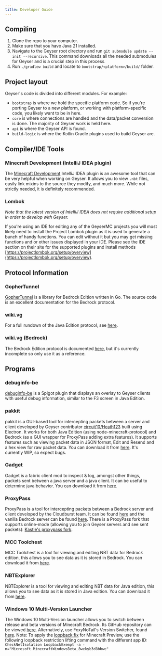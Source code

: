 ```yaml
---
title: Developer Guide
---
```


## Compiling
1. Clone the repo to your computer.
2. Make sure that you have Java 21 installed.
3. Navigate to the Geyser root directory and run `git submodule update --init --recursive`. This command downloads all the needed submodules for Geyser and is a crucial step in this process.
4. Run `./gradlew build` and locate to `bootstrap/<platform>/build/` folder.

## Project layout

Geyser's code is divided into different modules. For example:

* `bootstrap` is where we hold the specific platform code. So if you're porting Geyser to a new platform, or working with platform-specific code, you likely want to be in here.
* `core` is where connections are handled and the data/packet conversion is done. The majority of Geyser work is held here.
* `api` is where the Geyser API is found.
* `build-logic` is where the Kotlin Gradle plugins used to build Geyser are.

## Compiler/IDE Tools

### Minecraft Development (IntelliJ IDEA plugin)

The [Minecraft Development](https://github.com/minecraft-dev/MinecraftDev) IntelliJ IDEA plugin is an awesome tool that can
be very helpful when working on Geyser. It allows you to view `.nbt` files, easily link mixins to the source they modify, and much 
more. While not strictly needed, it is definitely recommended.

### Lombok

*Note that the latest version of IntelliJ IDEA does not require additional setup in order to develop with Geyser.*

If you're using an IDE for editing any of the GeyserMC projects you will most likely need to install the Project Lombok plugin as it is used to generate a bunch of handy functions. 
You can edit without it but you may get missing functions and or other issues displayed in your IDE. Please see the IDE section on their site for the supported plugins and install methods [https://projectlombok.org/setup/overview](https://projectlombok.org/setup/overview).

### 

## Protocol Information

### GopherTunnel
[GopherTunnel](https://github.com/Sandertv/gophertunnel/tree/master/minecraft/protocol/packet) is a library for Bedrock Edition written in Go. The source code is an excellent documentation for the Bedrock protocol.

### wiki.vg
For a full rundown of the Java Edition protocol, see [here](https://wiki.vg/Protocol).

### wiki.vg (Bedrock)
The Bedrock Edition protocol is documented [here](https://wiki.vg/Bedrock_Protocol), but it's currently incomplete so only use it as a reference.

## Programs

### debuginfo-be
[debuginfo-be](https://github.com/Heath123/debuginfo-be) is a Spigot plugin that displays an overlay to Geyser clients with useful debug information, similar to the F3 screen in Java Edition.

### pakkit
pakkit is a GUI-based tool for intercepting packets between a server and client developed by Geyser contributor [circuit10/Heath123](https://github.com/Heath123/) built using Electron. It works for both Java Edition (using node-minecraft-protocol) and Bedrock (as a GUI wrapper for ProxyPass adding extra features). It supports features such as viewing packet data in JSON format, Edit and Resend and a hex view for raw packet data. You can download it from [here](https://github.com/Heath123/pakkit/releases/). It's currently WIP, so expect bugs.

### Gadget
Gadget is a fabric client mod to inspect & log, amongst other things, packets sent between a java server and a java client. It can be useful to determine java behavior.
You can download it from [here](https://modrinth.com/mod/gadget).

### ProxyPass
ProxyPass is a tool for intercepting packets between a Bedrock server and client developed by the Cloudburst team. It can be found [here](https://github.com/CloudburstMC/ProxyPass) and the vanilla Bedrock server can be found [here](https://www.minecraft.net/download/server/bedrock/).
There is a ProxyPass fork that supports online-mode (allowing you to join Geyser servers and see sent packets): [Kastle's proxypass fork](https://github.com/Kas-tle/ProxyPass/).

### MCC Toolchest
MCC Toolchest is a tool for viewing and editing NBT data for Bedrock edition, this allows you to see data as it is stored in Bedrock. You can download it from [here](https://mcctoolchest.weebly.com/).

### NBTExplorer
NBTExplorer is a tool for viewing and editing NBT data for Java edition, this allows you to see data as it is stored in Java edition. You can download it from [here](https://github.com/jaquadro/NBTExplorer/releases).

### Windows 10 Multi-Version Launcher
The Windows 10 Multi-Version launcher allows you to switch between release and beta versions of Minecraft Bedrock. Its GitHub repository can be viewed [here](https://github.com/MCMrARM/mc-w10-version-launcher/).
Alternatively, use FoxyNoTail's Version Switcher, found [here](https://foxynotail.com/software/mcbe-switcher).
Note: To apply the [loopback fix](/geyser/fixing-unable-to-connect-to-world/#windows-1011) for Minecraft Preview, use the following loopback restriction lifting command with the different app ID: `CheckNetIsolation LoopbackExempt -a -n="Microsoft.MinecraftWindowsBeta_8wekyb3d8bbwe"`
